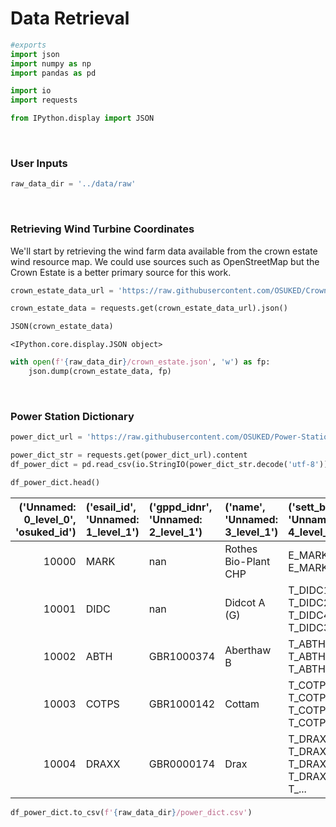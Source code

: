 # Data Retrieval



```python
#exports
import json
import numpy as np
import pandas as pd

import io
import requests
```

```python
from IPython.display import JSON
```

<br>

### User Inputs

```python
raw_data_dir = '../data/raw'
```

<br>

### Retrieving Wind Turbine Coordinates

We'll start by retrieving the wind farm data available from the crown estate wind resource map. We could use sources such as OpenStreetMap but the Crown Estate is a better primary source for this work.

```python
crown_estate_data_url = 'https://raw.githubusercontent.com/OSUKED/Crown-Estate-Watch/master/data/wind_farm_data.json'

crown_estate_data = requests.get(crown_estate_data_url).json()

JSON(crown_estate_data)
```




    <IPython.core.display.JSON object>



```python
with open(f'{raw_data_dir}/crown_estate.json', 'w') as fp:
    json.dump(crown_estate_data, fp)
```

<br>

### Power Station Dictionary

```python
power_dict_url = 'https://raw.githubusercontent.com/OSUKED/Power-Station-Dictionary/main/data/output/power_stations.csv'

power_dict_str = requests.get(power_dict_url).content
df_power_dict = pd.read_csv(io.StringIO(power_dict_str.decode('utf-8')), index_col='osuked_id')

df_power_dict.head()
```




|   ('Unnamed: 0_level_0', 'osuked_id') | ('esail_id', 'Unnamed: 1_level_1')   | ('gppd_idnr', 'Unnamed: 2_level_1')   | ('name', 'Unnamed: 3_level_1')   | ('sett_bmu_id', 'Unnamed: 4_level_1')             |   ('longitude', 'Unnamed: 5_level_1') |   ('latitude', 'Unnamed: 6_level_1') | ('fuel_type', 'Unnamed: 7_level_1')   |   ('capacity_mw', 'Unnamed: 8_level_1') |
|--------------------------------------:|:-------------------------------------|:--------------------------------------|:---------------------------------|:--------------------------------------------------|--------------------------------------:|-------------------------------------:|:--------------------------------------|----------------------------------------:|
|                                 10000 | MARK                                 | nan                                   | Rothes Bio-Plant CHP             | E_MARK-1, E_MARK-2                                |                             -3.60352  |                              57.4804 | biomass                               |                                     nan |
|                                 10001 | DIDC                                 | nan                                   | Didcot A (G)                     | T_DIDC1, T_DIDC2, T_DIDC4, T_DIDC3                |                             -1.26757  |                              51.6236 | coal                                  |                                     nan |
|                                 10002 | ABTH                                 | GBR1000374                            | Aberthaw B                       | T_ABTH7, T_ABTH8, T_ABTH9                         |                             -3.40487  |                              51.3873 | coal                                  |                                    1586 |
|                                 10003 | COTPS                                | GBR1000142                            | Cottam                           | T_COTPS-1, T_COTPS-2, T_COTPS-3, T_COTPS-4        |                             -0.648193 |                              53.2455 | coal                                  |                                    2008 |
|                                 10004 | DRAXX                                | GBR0000174                            | Drax                             | T_DRAXX-1, T_DRAXX-2, T_DRAXX-3, T_DRAXX-4, T_... |                             -0.626221 |                              53.7487 | coal, biomass                         |                                    1980 |</div>



```python
df_power_dict.to_csv(f'{raw_data_dir}/power_dict.csv')
```
